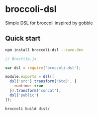 # broccoli-dsl

Simple DSL for broccoli inspired by gobble

## Quick start

```bash
npm install broccoli-dsl --save-dev
```

```javascript
// Brocfile.js

var dsl = require('broccoli-dsl');

module.exports = dsl([
  dsl('src').transform('6to5', {
    runtime: true
  }).transform('concat'),
  dsl('public')
]);
```

```bash
broccoli build dist/
```
